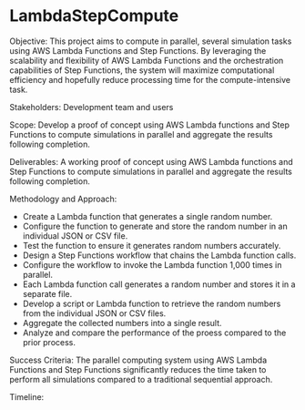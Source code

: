 # LambdaStepCompute

Objective: This project aims to compute in parallel, several simulation tasks using AWS Lambda Functions and Step Functions. By leveraging the scalability and flexibility of AWS Lambda Functions and the orchestration capabilities of Step Functions, the system will maximize computational efficiency and hopefully reduce processing time for the compute-intensive task.

Stakeholders: Development team and users

Scope: Develop a proof of concept using AWS Lambda functions and Step Functions to compute simulations in parallel and aggregate the results following completion.

Deliverables: A working proof of concept using AWS Lambda functions and Step Functions to compute simulations in parallel and aggregate the results following completion.

Methodology and Approach: 
-  Create a Lambda function that generates a single random number. 
-  Configure the function to generate and store the random number in an individual JSON or CSV file. 
-  Test the function to ensure it generates random numbers accurately. 
-  Design a Step Functions workflow that chains the Lambda function calls. 
-  Configure the workflow to invoke the Lambda function 1,000 times in parallel. 
-  Each Lambda function call generates a random number and stores it in a separate file. 
-  Develop a script or Lambda function to retrieve the random numbers from the individual JSON or CSV files. 
-  Aggregate the collected numbers into a single result. 
-  Analyze and compare the performance of the proess compared to the prior process.

Success Criteria: The parallel computing system using AWS Lambda Functions and Step Functions significantly reduces the time taken to perform all simulations compared to a traditional sequential approach.

Timeline: 
